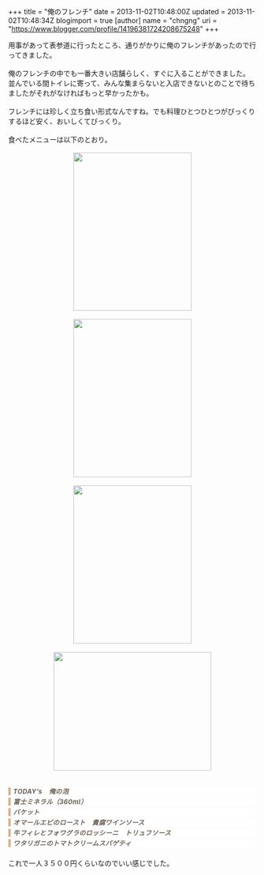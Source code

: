 +++
title = "俺のフレンチ"
date = 2013-11-02T10:48:00Z
updated = 2013-11-02T10:48:34Z
blogimport = true 
[author]
	name = "chngng"
	uri = "https://www.blogger.com/profile/14196381724208675248"
+++

<div dir="ltr" style="text-align: left;" trbidi="on"><div>用事があって表参道に行ったところ、通りがかりに俺のフレンチがあったので行ってきました。</div><div><br /></div><div>俺のフレンチの中でも一番大きい店舗らしく、すぐに入ることができました。</div><div>並んでいる間トイレに寄って、みんな集まらないと入店できないとのことで待ちましたがそれがなければもっと早かったかも。</div><div><br /></div><div>フレンチには珍しく立ち食い形式なんですね。でも料理ひとつひとつがびっくりするほど安く、おいしくてびっくり。</div><div><br /></div><div>食べたメニューは以下のとおり。</div><div><br /></div><div class="separator" style="clear: both; text-align: center;"><a href="http://2.bp.blogspot.com/-4z2S7CRfrjU/UnERrOwZQ8I/AAAAAAAANE0/PKgTkG7LJ7M/s1600/IMG00808.jpg" imageanchor="1" style="margin-left: 1em; margin-right: 1em;"><img border="0" height="320" src="http://2.bp.blogspot.com/-4z2S7CRfrjU/UnERrOwZQ8I/AAAAAAAANE0/PKgTkG7LJ7M/s320/IMG00808.jpg" width="240" /></a></div><br /><div class="separator" style="clear: both; text-align: center;"><a href="http://1.bp.blogspot.com/-afnmLX9cfFw/UnERXPhtt_I/AAAAAAAANDM/srA6dDgz11c/s1600/IMG00812.jpg" imageanchor="1" style="margin-left: 1em; margin-right: 1em;"><img border="0" height="320" src="http://1.bp.blogspot.com/-afnmLX9cfFw/UnERXPhtt_I/AAAAAAAANDM/srA6dDgz11c/s320/IMG00812.jpg" width="240" /></a></div><br /><div class="separator" style="clear: both; text-align: center;"><a href="http://3.bp.blogspot.com/-AZf2n28pPHA/UnERawo-HTI/AAAAAAAANDs/TmHNWh0tyYE/s1600/IMG00815.jpg" imageanchor="1" style="margin-left: 1em; margin-right: 1em;"><img border="0" height="320" src="http://3.bp.blogspot.com/-AZf2n28pPHA/UnERawo-HTI/AAAAAAAANDs/TmHNWh0tyYE/s320/IMG00815.jpg" width="240" /></a></div><br /><div class="separator" style="clear: both; text-align: center;"><a href="http://2.bp.blogspot.com/-Qjob1OkiM9w/UnERoPIXhpI/AAAAAAAANEc/DFVlaONMb0U/s1600/IMG00819.jpg" imageanchor="1" style="margin-left: 1em; margin-right: 1em;"><img border="0" height="240" src="http://2.bp.blogspot.com/-Qjob1OkiM9w/UnERoPIXhpI/AAAAAAAANEc/DFVlaONMb0U/s320/IMG00819.jpg" width="320" /></a></div><div><br /></div><div><br /></div><div><h5 style="background-color: white; border-color: rgb(210, 182, 148); border-left-style: solid; border-left-width: 5px; color: #6b5f54; font-size: 13px; letter-spacing: 0.38999998569488525px; line-height: 16px; margin: 0px 0px 5px; padding: 0px 0px 0px 5px;">TODAY’s　俺の泡</h5></div><div><h5 style="background-color: white; border-color: rgb(210, 182, 148); border-left-style: solid; border-left-width: 5px; color: #6b5f54; font-size: 13px; letter-spacing: 0.38999998569488525px; line-height: 16px; margin: 0px 0px 5px; padding: 0px 0px 0px 5px;">富士ミネラル（360ml）</h5></div><div><h5 style="background-color: white; border-color: rgb(210, 182, 148); border-left-style: solid; border-left-width: 5px; color: #6b5f54; font-size: 13px; letter-spacing: 0.38999998569488525px; line-height: 16px; margin: 0px 0px 5px; padding: 0px 0px 0px 5px;">バケット</h5></div><div><h5 style="background-color: white; border-color: rgb(210, 182, 148); border-left-style: solid; border-left-width: 5px; color: #6b5f54; font-size: 13px; letter-spacing: 0.38999998569488525px; line-height: 16px; margin: 0px 0px 5px; padding: 0px 0px 0px 5px;">オマールエビのロースト　貴腐ワインソース</h5></div><div><h5 style="background-color: white; border-color: rgb(210, 182, 148); border-left-style: solid; border-left-width: 5px; color: #6b5f54; font-size: 13px; letter-spacing: 0.38999998569488525px; line-height: 16px; margin: 0px 0px 5px; padding: 0px 0px 0px 5px;">牛フィレとフォワグラのロッシーニ　トリュフソース</h5></div><div><h5 style="background-color: white; border-color: rgb(210, 182, 148); border-left-style: solid; border-left-width: 5px; color: #6b5f54; font-size: 13px; letter-spacing: 0.38999998569488525px; line-height: 16px; margin: 0px 0px 5px; padding: 0px 0px 0px 5px;">ワタリガニのトマトクリームスパゲティ</h5></div><div><br /></div><div>これで一人３５００円くらいなのでいい感じでした。</div><div><br /></div></div>
